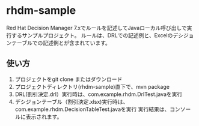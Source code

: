 # rhdm-sample
Red Hat Decision Manager 7.xでルールを記述してJavaローカル呼び出しで実行するサンプルプロジェクト。
ルールは、DRLでの記述例と、Excelのデシジョンテーブルでの記述例とが含まれています。

## 使い方
1. プロジェクトをgit clone またはダウンロード
1. プロジェクトディレクトリ(rhdm-sample)直下で、mvn package
1. DRL(割引決定.drl）実行時は、com.example.rhdm.DrlTest.javaを実行
1. デシジョンテーブル（割引決定.xlsx)実行時は、com.example.rhdm.DecisionTableTest.javaを実行
実行結果は、コンソールに表示されます。
